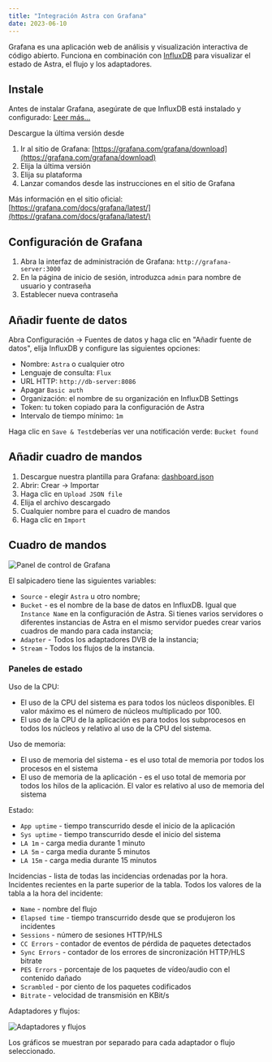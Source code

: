 ```yaml
---
title: "Integración Astra con Grafana"
date: 2023-06-10
---
```


Grafana es una aplicación web de análisis y visualización interactiva de código abierto. Funciona en combinación con [InfluxDB](https://help.cesbo.com/astra/monitoring/export/influxdb) para visualizar el estado de Astra, el flujo y los adaptadores.

## Instale[](https://help.cesbo.com/astra/monitoring/export/grafana#install)

Antes de instalar Grafana, asegúrate de que InfluxDB está instalado y configurado: [Leer más...](https://help.cesbo.com/astra/monitoring/export/influxdb)

Descargue la última versión desde

1. Ir al sitio de Grafana: [https://grafana.com/grafana/download](https://grafana.com/grafana/download)
2. Elija la última versión
3. Elija su plataforma
4. Lanzar comandos desde las instrucciones en el sitio de Grafana

Más información en el sitio oficial: [https://grafana.com/docs/grafana/latest/](https://grafana.com/docs/grafana/latest/)

## Configuración de Grafana[](https://help.cesbo.com/astra/monitoring/export/grafana#grafana-configuration)

1. Abra la interfaz de administración de Grafana: `http://grafana-server:3000`
2. En la página de inicio de sesión, introduzca `admin` para nombre de usuario y contraseña
3. Establecer nueva contraseña

## Añadir fuente de datos[](https://help.cesbo.com/astra/monitoring/export/grafana#append-data-source)

Abra Configuración -> Fuentes de datos y haga clic en "Añadir fuente de datos", elija InfluxDB y configure las siguientes opciones:

- Nombre: `Astra` o cualquier otro
- Lenguaje de consulta: `Flux`
- URL HTTP: `http://db-server:8086`
- Apagar `Basic auth`
- Organización: el nombre de su organización en InfluxDB Settings
- Token: tu token copiado para la configuración de Astra
- Intervalo de tiempo mínimo: `1m`

Haga clic en `Save & Test`deberías ver una notificación verde: `Bucket found`

## Añadir cuadro de mandos[](https://help.cesbo.com/astra/monitoring/export/grafana#append-dashboard)

1. Descargue nuestra plantilla para Grafana: [dashboard.json](https://cdn.cesbo.com/astra/grafana/dashboard.json)
2. Abrir: Crear -> Importar
3. Haga clic en `Upload JSON file`
4. Elija el archivo descargado
5. Cualquier nombre para el cuadro de mandos
6. Haga clic en `Import`

## Cuadro de mandos[](https://help.cesbo.com/astra/monitoring/export/grafana#dashboard)

![Panel de control de Grafana](https://cdn.cesbo.com/help/astra/monitoring/export/grafana/dashboard.png)

El salpicadero tiene las siguientes variables:

- `Source` - elegir `Astra` u otro nombre;
- `Bucket` - es el nombre de la base de datos en InfluxDB. Igual que `Instance Name` en la configuración de Astra. Si tienes varios servidores o diferentes instancias de Astra en el mismo servidor puedes crear varios cuadros de mando para cada instancia;
- `Adapter` - Todos los adaptadores DVB de la instancia;
- `Stream` - Todos los flujos de la instancia.

### Paneles de estado

Uso de la CPU:

- El uso de la CPU del sistema es para todos los núcleos disponibles. El valor máximo es el número de núcleos multiplicado por 100.
- El uso de la CPU de la aplicación es para todos los subprocesos en todos los núcleos y relativo al uso de la CPU del sistema.

Uso de memoria:

- El uso de memoria del sistema - es el uso total de memoria por todos los procesos en el sistema
- El uso de memoria de la aplicación - es el uso total de memoria por todos los hilos de la aplicación. El valor es relativo al uso de memoria del sistema

Estado:

- `App uptime` - tiempo transcurrido desde el inicio de la aplicación
- `Sys uptime` - tiempo transcurrido desde el inicio del sistema
- `LA 1m` - carga media durante 1 minuto
- `LA 5m` - carga media durante 5 minutos
- `LA 15m` - carga media durante 15 minutos

Incidencias - lista de todas las incidencias ordenadas por la hora. Incidentes recientes en la parte superior de la tabla. Todos los valores de la tabla a la hora del incidente:

- `Name` - nombre del flujo
- `Elapsed time` - tiempo transcurrido desde que se produjeron los incidentes
- `Sessions` - número de sesiones HTTP/HLS
- `CC Errors` - contador de eventos de pérdida de paquetes detectados
- `Sync Errors` - contador de los errores de sincronización HTTP/HLS bitrate
- `PES Errors` - porcentaje de los paquetes de vídeo/audio con el contenido dañado
- `Scrambled` - por ciento de los paquetes codificados
- `Bitrate` - velocidad de transmisión en KBit/s

Adaptadores y flujos:

![Adaptadores y flujos](https://cdn.cesbo.com/help/astra/monitoring/export/grafana/adapters-and-streams.png)

Los gráficos se muestran por separado para cada adaptador o flujo seleccionado.
